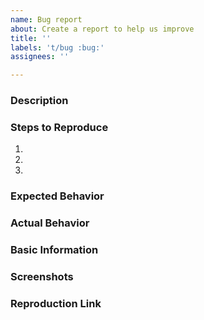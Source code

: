 ```yaml
---
name: Bug report
about: Create a report to help us improve
title: ''
labels: 't/bug :bug:'
assignees: ''

---
```


<!-- Bug report best practices: https://github.com/xamarin/Xamarin.Forms/wiki/Submitting-Issues -->

### Description

### Steps to Reproduce

1. 
2. 
3. 

### Expected Behavior

### Actual Behavior

### Basic Information


### Screenshots

<!-- If the issue is a visual issue, please include screenshots showing the problem if possible -->

### Reproduction Link

<!-- Please upload or provide a link to a reproduction case -->

